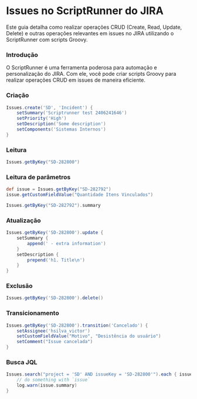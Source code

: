 # Issues no ScriptRunner do JIRA

Este guia detalha como realizar operações CRUD (Create, Read, Update, Delete) e outras operações relevantes em issues no JIRA utilizando o ScriptRunner com scripts Groovy.

### Introdução

O ScriptRunner é uma ferramenta poderosa para automação e personalização do JIRA. Com ele, você pode criar scripts Groovy para realizar operações CRUD em issues de maneira eficiente.

### Criação

```groovy
Issues.create('SD', 'Incident') {
    setSummary('Scriptrunner test 2406241646')
    setPriority('High')
    setDescription('Some description')
    setComponents('Sistemas Internos')
}
```

### Leitura

```groovy
Issues.getByKey("SD-282800")
```

### Leitura de parâmetros 

```groovy
def issue = Issues.getByKey("SD-282792")
issue.getCustomFieldValue("Quantidade Itens Vinculados")
```

```groovy
Issues.getByKey("SD-282792").summary
```

### Atualização

```groovy
Issues.getByKey('SD-282800').update {
    setSummary {
        append(' - extra information')
    }
    setDescription {
        prepend('h1. Title\n')
    }
}
```

### Exclusão

```groovy
Issues.getByKey('SD-282800').delete()
```

### Transicionamento

```groovy
Issues.getByKey('SD-282800').transition('Cancelado') {
    setAssignee('hsilva_victor')
    setCustomFieldValue("Motivo", "Desistência do usuário")
    setComment("Issue cancelada")
}
```

### Busca JQL

```groovy
Issues.search("project = 'SD' AND issueKey = 'SD-282800'").each { issue ->
    // do something with `issue`
    log.warn(issue.summary)
}
```